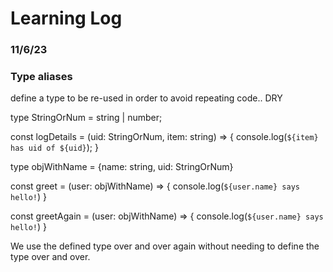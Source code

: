# Learning Log

### 11/6/23

### Type aliases 

define a type to be re-used in order to avoid repeating code.. DRY

type StringOrNum = string | number;

const logDetails = (uid: StringOrNum, item: string) => {
    console.log(`${item} has uid of ${uid}`);
}

type objWithName = {name: string, uid: StringOrNum}

const greet = (user: objWithName) => {
    console.log(`${user.name} says hello!`)
}

const greetAgain = (user: objWithName) => {
    console.log(`${user.name} says hello!`)
}

We use the defined type over and over again without needing to define the type over and over.